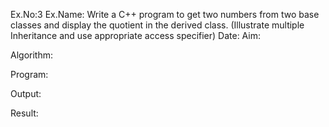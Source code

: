 Ex.No:3
Ex.Name: Write a C++ program to get two numbers from two base classes and display the quotient in the derived class.
(Illustrate multiple Inheritance and use appropriate access specifier)
Date:
Aim:


Algorithm:





Program:



Output:



Result:

